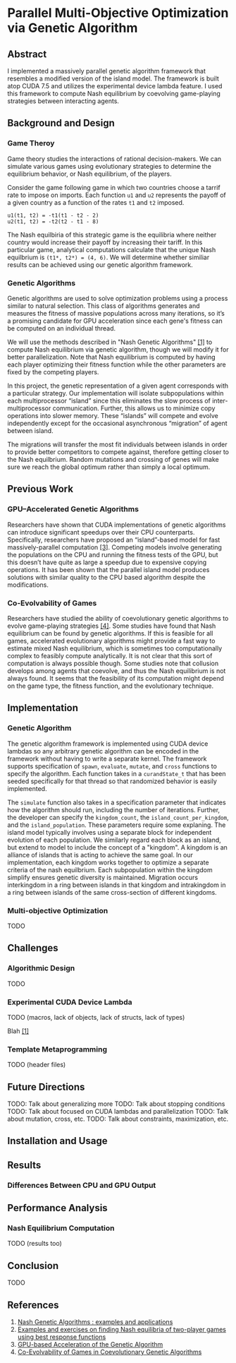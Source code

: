 # Parallel Multi-Objective Optimization via Genetic Algorithm

## Abstract

I implemented a massively parallel genetic algorithm framework that resembles a modified version of the island model. The framework is built atop CUDA 7.5 and utilizes the experimental device lambda feature. I used this framework to compute Nash equilibrium by coevolving game-playing strategies between interacting agents.

## Background and Design

### Game Theroy

Game theory studies the interactions of rational decision-makers. We can simulate various games using evolutionary strategies to determine the equilibrium behavior, or Nash equilibrium, of the players.

Consider the game following game in which two countries choose a tarrif rate to impose on imports. Each function `u1` and `u2` represents the payoff of a given country as a function of the rates `t1` and `t2` imposed.

```
u1(t1, t2) = -t1(t1 - t2 - 2)
u2(t1, t2) = -t2(t2 - t1 - 8)
```

The Nash equilbiria of this strategic game is the equilibria where neither country would increase their payoff by increasing their tariff. In this particular game, analytical computations calculate that the unique Nash equilbrium is `(t1*, t2*) = (4, 6)`. We will determine whether similiar results can be achieved using our genetic algorithm framework.

### Genetic Algorithms

Genetic algorithms are used to solve optimization problems using a process similar to natural selection. This class of algorithms generates and measures the fitness of massive populations across many iterations, so it’s a promising candidate for GPU acceleration since each gene's fitness can be computed on an individual thread.

We will use the methods described in "Nash Genetic Algorithms" [[1]](#references) to compute Nash equilibrium via genetic algorithm, though we will modify it for better parallelization. Note that Nash equilibrium is computed by having each player optimizing their fitness function while the other parameters are fixed by the competing players. 

In this project, the genetic representation of a given agent corresponds with a particular strategy. Our implementation will isolate subpopulations within each multiprocessor “island” since this eliminates the slow process of inter-multiprocessor communication. Further, this allows us to minimize copy operations into slower memory. These “islands” will compete and evolve independently except for the occasional asynchronous “migration” of agent between island.

The migrations will transfer the most fit individuals between islands in order to provide better competitors to compete against, therefore getting closer to the Nash equilbrium. Random mutations and crossing of genes will make sure we reach the global optimum rather than simply a local optimum.

## Previous Work

### GPU–Accelerated Genetic Algorithms

Researchers have shown that CUDA implementations of genetic algorithms can introduce significant speedups over their CPU counterparts. Specifically, researchers have proposed an “island”-based model for fast massively-parallel computation [[3]](#references). Competing models involve generating the populations on the CPU and running the fitness tests of the GPU, but this doesn’t have quite as large a speedup due to expensive copying operations. It has been shown that the parallel island model produces solutions with similar quality to the CPU based algorithm despite the modifications.

### Co-Evolvability of Games

Researchers have studied the ability of coevolutionary genetic algorithms to evolve game-playing strategies [[4]](#references). Some studies have found that Nash equilibrium can be found by genetic algorithms. If this is feasible for all games, accelerated evolutionary algorithms might provide a fast way to estimate mixed Nash equilibrium, which is sometimes too computationally complex to feasibly compute analytically. It is not clear that this sort of computation is always possible though. Some studies note that collusion develops among agents that coevolve, and thus the Nash equilibrium is not always found. It seems that the feasibility of its computation might depend on the game type, the fitness function, and the evolutionary technique. 

## Implementation

### Genetic Algorithm

The genetic algorithm framework is implemented using CUDA device lambdas so any arbitrary genetic algorithm can be encoded in the framework without having to write a separate kernel. The framework supports specification of `spawn`, `evaluate`, `mutate`, and `cross` functions to specify the algorithm. Each function takes in a `curandState_t` that has been seeded specifically for that thread so that randomized behavior is easily implemented.

The `simulate` function also takes in a specification parameter that indicates how the algorithm should run, including the number of iterations. Further, the developer can specify the `kingdom_count`, the `island_count_per_kingdom`, and the `island_population`. These parameters require some explaning. The island model typically involves using a separate block for independent evolution of each population. We similarly regard each block as an island, but extend to model to include the concept of a "kingdom". A kingdom is an alliance of islands that is acting to achieve the same goal. In our implementation, each kingdom works together to optimize a separate criteria of the nash equilbrium. Each subpopulation within the kingdom simplify ensures genetic diversity is maintained. Migration occurs interkingdom in a ring between islands in that kingdom and intrakingdom in a ring between islands of the same cross-section of different kingdoms.

### Multi-objective Optimization

TODO

## Challenges

### Algorithmic Design

TODO

### Experimental CUDA Device Lambda

TODO (macros, lack of objects, lack of structs, lack of types)

Blah [[1]](#references)

### Template Metaprogramming

TODO (header files)

## Future Directions

TODO: Talk about generalizing more
TODO: Talk about stopping conditions
TODO: Talk about focused on CUDA lambdas and parallelization
TODO: Talk about mutation, cross, etc.
TODO: Talk about constraints, maximization, etc.

## Installation and Usage

## Results

### Differences Between CPU and GPU Output

## Performance Analysis

### Nash Equilibrium Computation

TODO (results too)

## Conclusion

TODO

## References

1. [Nash Genetic Algorithms : examples and applications](http://ieeexplore.ieee.org/xpls/abs_all.jsp?arnumber=870339)
2. [Examples and exercises on finding Nash equilibria of two-player games using best response functions](https://www.economics.utoronto.ca/osborne/2x3/tutorial/NEIEX.HTM)
3. [GPU-based Acceleration of the Genetic Algorithm](http://www.gpgpgpu.com/gecco2009/7.pdf)
4. [Co-Evolvability of Games in Coevolutionary Genetic Algorithms](http://delivery.acm.org/10.1145/1580000/1570208/p1869-lin.pdf?ip=131.215.158.223&id=1570208&acc=ACTIVE%20SERVICE&key=1FCBABC0A756505B%2E4D4702B0C3E38B35%2E4D4702B0C3E38B35%2E4D4702B0C3E38B35&CFID=626681181&CFTOKEN=86827508&__acm__=1465302757_bd6a01c0e44c7266dd7ac4a5f67008b7)
